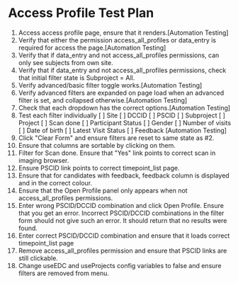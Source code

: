 # Access Profile Test Plan

1. Access access profile page, ensure that it renders.[Automation Testing]
2. Verify that either the permission access_all_profiles or data_entry is required for access the page.[Automation Testing]
3. Verify that if data_entry and not access_all_profiles permissions, can only see subjects from own site.
4. Verify that if data_entry and not access_all_profiles permissions, check that initial filter state is Subproject = All.
5. Verify advanced/basic filter toggle works.[Automation Testing]
6. Verify advanced filters are expanded on page load when an advanced filter is set, and collapsed otherwise.[Automation Testing]
7. Check that each dropdown has the correct options.[Automation Testing]
8. Test each filter individually
   [ ] Site
   [ ] DCCID
   [ ] PSCID
   [ ] Subproject
   [ ] Project
   [ ] Scan done
   [ ] Participant Status
   [ ] Gender
   [ ] Number of visits
   [ ] Date of birth
   [ ] Latest Visit Status
   [ ] Feedback
   [Automation Testing]
9. Click "Clear Form" and ensure filters are reset to same state as #2.
10. Ensure that columns are sortable by clicking on them.
11. Filter for Scan done. Ensure that "Yes" link points to correct scan in imaging browser.
12. Ensure PSCID link points to correct timepoint_list page.
13. Ensure that for candidates with feedback, feedback column is displayed and in the correct colour.
14. Ensure that the Open Profile panel only appears when not access_all_profiles permissions.
15. Enter wrong PSCID/DCCID combination and click Open Profile. Ensure that you get an error.
Incorrect PSCID/DCCID combinations in the filter form should not give such an error.
It should return that no results were found.
16. Enter correct PSCID/DCCID combination and ensure that it loads correct timepoint_list page
17. Remove access_all_profiles permission and ensure that PSCID links are still clickable.
18. Change useEDC and useProjects config variables to false and ensure filters are removed from menu.
